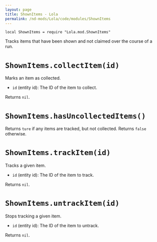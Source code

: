 ```yaml
---
layout: page
title: ShownItems - Lola
permalink: /nd-mods/Lola/code/modules/ShownItems
---
```


`local ShownItems = require "Lola.mod.ShownItems"`

Tracks items that have been shown and not claimed over the course of a run.


# `ShownItems.collectItem(id)`
Marks an item as collected.

- `id` (entity id): The ID of the item to collect.

Returns `nil`.


# `ShownItems.hasUncollectedItems()`
Returns `ture` if any items are tracked, but not collected. Returns `false` otherwise.


# `ShownItems.trackItem(id)`
Tracks a given item.

- `id` (entity id): The ID of the item to track.

Returns `nil`.


# `ShownItems.untrackItem(id)`
Stops tracking a given item.

- `id` (entity id): The ID of the item to untrack.

Returns `nil`.